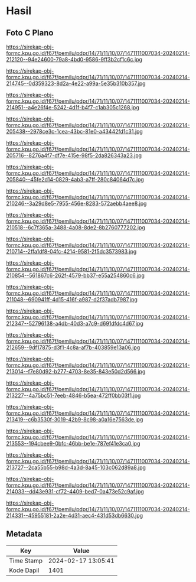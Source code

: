 # Hasil

## Foto C Plano

https://sirekap-obj-formc.kpu.go.id/f67f/pemilu/pdpr/14/71/11/10/07/1471111007034-20240214-212120--94e24600-79a8-4bd0-9586-9ff3b2cf1c6c.jpg

https://sirekap-obj-formc.kpu.go.id/f67f/pemilu/pdpr/14/71/11/10/07/1471111007034-20240214-214745--0d359323-8d2a-4e22-a99a-5e35b310b357.jpg

https://sirekap-obj-formc.kpu.go.id/f67f/pemilu/pdpr/14/71/11/10/07/1471111007034-20240214-214951--a4e26f4e-5242-4d1f-b4f7-c1ab305c1268.jpg

https://sirekap-obj-formc.kpu.go.id/f67f/pemilu/pdpr/14/71/11/10/07/1471111007034-20240214-205438--2978ce3c-1cea-43bc-81e0-a43442fd1c31.jpg

https://sirekap-obj-formc.kpu.go.id/f67f/pemilu/pdpr/14/71/11/10/07/1471111007034-20240214-205716--8276a4f7-df7e-415e-98f5-2da826343a23.jpg

https://sirekap-obj-formc.kpu.go.id/f67f/pemilu/pdpr/14/71/11/10/07/1471111007034-20240214-205840--45fe2d14-0829-4ab3-a7ff-280c84064d7c.jpg

https://sirekap-obj-formc.kpu.go.id/f67f/pemilu/pdpr/14/71/11/10/07/1471111007034-20240214-210246--3a29d8e5-7955-456e-8283-572aebb4aee8.jpg

https://sirekap-obj-formc.kpu.go.id/f67f/pemilu/pdpr/14/71/11/10/07/1471111007034-20240214-210518--6c7f365a-3488-4a08-8de2-8b2760777202.jpg

https://sirekap-obj-formc.kpu.go.id/f67f/pemilu/pdpr/14/71/11/10/07/1471111007034-20240214-210714--2ffa1df8-04fc-4214-9581-2f5dc3573983.jpg

https://sirekap-obj-formc.kpu.go.id/f67f/pemilu/pdpr/14/71/11/10/07/1471111007034-20240214-210854--561867c6-262f-4579-bb37-e55a254860c6.jpg

https://sirekap-obj-formc.kpu.go.id/f67f/pemilu/pdpr/14/71/11/10/07/1471111007034-20240214-211048--690941ff-4d15-416f-a987-d2f37adb7987.jpg

https://sirekap-obj-formc.kpu.go.id/f67f/pemilu/pdpr/14/71/11/10/07/1471111007034-20240214-212347--52796138-a4db-40d3-a7c9-d691dfdc4d67.jpg

https://sirekap-obj-formc.kpu.go.id/f67f/pemilu/pdpr/14/71/11/10/07/1471111007034-20240214-212659--9df17875-d3f1-4c8a-af7b-403859e13a06.jpg

https://sirekap-obj-formc.kpu.go.id/f67f/pemilu/pdpr/14/71/11/10/07/1471111007034-20240214-213014--f7e80d92-b277-4703-8e35-843e50d2d566.jpg

https://sirekap-obj-formc.kpu.go.id/f67f/pemilu/pdpr/14/71/11/10/07/1471111007034-20240214-213227--4a75bc51-7eeb-4846-b5ea-472ff0bb03f1.jpg

https://sirekap-obj-formc.kpu.go.id/f67f/pemilu/pdpr/14/71/11/10/07/1471111007034-20240214-213419--c6b3530f-3019-42b9-8c98-a0a16e7563de.jpg

https://sirekap-obj-formc.kpu.go.id/f67f/pemilu/pdpr/14/71/11/10/07/1471111007034-20240214-213553--194cbee9-0bfc-46bb-be1e-787ef41e3ca0.jpg

https://sirekap-obj-formc.kpu.go.id/f67f/pemilu/pdpr/14/71/11/10/07/1471111007034-20240214-213727--2ca55b55-b98d-4a3d-8a45-103c062d89a8.jpg

https://sirekap-obj-formc.kpu.go.id/f67f/pemilu/pdpr/14/71/11/10/07/1471111007034-20240214-214033--dd43e931-cf72-4409-bed7-0a473e52c9af.jpg

https://sirekap-obj-formc.kpu.go.id/f67f/pemilu/pdpr/14/71/11/10/07/1471111007034-20240214-214331--45955181-2a2e-4d31-aec4-431d53db6630.jpg


## Metadata

| Key        | Value               |
| ---------- | ------------------- |
| Time Stamp | 2024-02-17 13:05:41 |
| Kode Dapil | 1401                |



